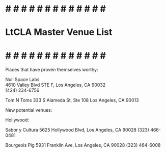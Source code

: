# # # # # # # # # # # # # # #
#  LtCLA Master Venue List  #
# # # # # # # # # # # # # # #

Places that have proven themselves worthy:
<br>
<p>Null Space Labs <br>
4610 Valley Blvd STE F, Los Angeles, CA 90032 <br>
(424) 234-6756</p>

Tom N Toms
333 S Alameda St, Ste 108
Los Angeles, CA 90013

New potential venues:

Hollywood:

Sabor y Cultura
5625 Hollywood Blvd, Los Angeles, CA 90028
(323) 466-0481

Bourgeois Pig
5931 Franklin Ave, Los Angeles, CA 90028
(323) 464-6008
